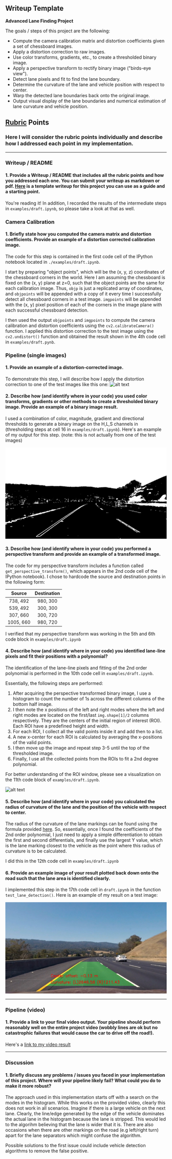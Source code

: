 ## Writeup Template



**Advanced Lane Finding Project**

The goals / steps of this project are the following:

* Compute the camera calibration matrix and distortion coefficients given a set of chessboard images.
* Apply a distortion correction to raw images.
* Use color transforms, gradients, etc., to create a thresholded binary image.
* Apply a perspective transform to rectify binary image ("birds-eye view").
* Detect lane pixels and fit to find the lane boundary.
* Determine the curvature of the lane and vehicle position with respect to center.
* Warp the detected lane boundaries back onto the original image.
* Output visual display of the lane boundaries and numerical estimation of lane curvature and vehicle position.

[//]: # (Image References)

[image1]: ./examples/undistort_output.png "Undistorted"
[image2]: ./test_images/test1.jpg "Road Transformed"
[image3]: ./examples/binary_combo_example.jpg "Binary Example"
[image4]: ./examples/warped_straight_lines.jpg "Warp Example"
[image5]: ./examples/color_fit_lines.jpg "Fit Visual"
[output]: ./output_images/output_img.png "Output"
[thres]:  ./output_images/thres.png
[video1]: ./project_video.mp4 "Video"

## [Rubric](https://review.udacity.com/#!/rubrics/571/view) Points

### Here I will consider the rubric points individually and describe how I addressed each point in my implementation.  

---

### Writeup / README

#### 1. Provide a Writeup / README that includes all the rubric points and how you addressed each one.  You can submit your writeup as markdown or pdf.  [Here](https://github.com/udacity/CarND-Advanced-Lane-Lines/blob/master/writeup_template.md) is a template writeup for this project you can use as a guide and a starting point.  

You're reading it! In addition, I recorded the results of the intermediate steps in `examples/draft.ipynb`, so please take a look at that as well.

### Camera Calibration

#### 1. Briefly state how you computed the camera matrix and distortion coefficients. Provide an example of a distortion corrected calibration image.

The code for this step is contained in the first code cell of the IPython notebook located in `./examples/draft.ipynb`.  

I start by preparing "object points", which will be the (x, y, z) coordinates of the chessboard corners in the world. Here I am assuming the chessboard is fixed on the (x, y) plane at z=0, such that the object points are the same for each calibration image.  Thus, `objp` is just a replicated array of coordinates, and `objpoints` will be appended with a copy of it every time I successfully detect all chessboard corners in a test image.  `imgpoints` will be appended with the (x, y) pixel position of each of the corners in the image plane with each successful chessboard detection.  

I then used the output `objpoints` and `imgpoints` to compute the camera calibration and distortion coefficients using the `cv2.calibrateCamera()` function.  I applied this distortion correction to the test image using the `cv2.undistort()` function and obtained the result shown in the 4th code cell in `examples/draft.pynb`.

### Pipeline (single images)

#### 1. Provide an example of a distortion-corrected image.

To demonstrate this step, I will describe how I apply the distortion correction to one of the test images like this one:
![alt text][image2]

#### 2. Describe how (and identify where in your code) you used color transforms, gradients or other methods to create a thresholded binary image.  Provide an example of a binary image result.

I used a combination of color, magnitude, gradient and directional thresholds to generate a binary image on the H,L,S channels in  (thresholding steps at cell 16 in `examples/draft.ipynb`).  Here's an example of my output for this step.  (note: this is not actually from one of the test images)

![alt text][thres]

#### 3. Describe how (and identify where in your code) you performed a perspective transform and provide an example of a transformed image.

The code for my perspective transform includes a function called `get_perspective_transform()`, which appears in the 2nd code cell of the IPython notebook). I chose to hardcode the source and destination points in the following form:


| Source        | Destination   | 
|:-------------:|:-------------:| 
| 738, 492      | 980, 300        | 
| 539, 492      | 300, 300      |
| 307, 660     | 300, 720      |
| 1005, 660      | 980, 720        |

I verified that my perspective transform was working in the 5th and 6th code block in `examples/draft.ipynb`

#### 4. Describe how (and identify where in your code) you identified lane-line pixels and fit their positions with a polynomial?

The identification of the lane-line pixels and fitting of the 2nd order polynomial is performed in the 10th code cell in `examples/draft.ipynb`.

Essentially, the following steps are performed:

1. After acquiring the perspective transformed binary image, I use a histogram to count the number of 1s across the different columns of the bottom half image.
2. I then note the x positions of the left and right modes where the left and right modes are located on the first/last `img.shape[1]/2` columns respectively. They are the centers of the initial region of interest (ROI). Each ROI have a predefined height and width. 
3. For each ROI, I collect all the valid points inside it and add then to a list.
4. A new x-center for each ROI is calculated by averaging the x-positions of the valid points.
5. I then move up the image and repeat step 3-5 until the top of the thresholded image.
6. Finally, I use all the collected points from the ROIs to fit a 2nd degree polynomial.

For better understanding of the ROI window, please see a visualization on the 11th code block of `examples/draft.ipynb`.   

![alt text][image5]

#### 5. Describe how (and identify where in your code) you calculated the radius of curvature of the lane and the position of the vehicle with respect to center.

The radius of the curvature of the lane markings can be found using the formula provided [here](http://www.intmath.com/applications-differentiation/8-radius-curvature.php). So, essentially, once I found the coefficients of the 2nd order polynomial, I just need to apply a simple differentiation to obtain the first and second differentials, and finally use the largest Y value, which is the lane marking closest to the vehicle as the point where this radius of curvature is to be calculated.
 
I did this in the 12th code cell in `examples/draft.ipynb`

#### 6. Provide an example image of your result plotted back down onto the road such that the lane area is identified clearly.

I implemented this step in the 17th code cell in `draft.ipynb` in the function `test_lane_detection()`.  Here 	is an example of my result on a test image:

![alt text][output]

---

### Pipeline (video)

#### 1. Provide a link to your final video output.  Your pipeline should perform reasonably well on the entire project video (wobbly lines are ok but no catastrophic failures that would cause the car to drive off the road!).

Here's a [link to my video result](https://drive.google.com/open?id=0Bxtv1dvjqwk7MzFsZy1QMmFVbTA)

---

### Discussion

#### 1. Briefly discuss any problems / issues you faced in your implementation of this project.  Where will your pipeline likely fail?  What could you do to make it more robust?

The approach used in this implementation starts off with a search on the modes in the histogram. While this works on the provided video, clearly this does not work in all scenarios. Imagine if there is a large vehicle on the next lane. Clearly, the line/edge generated by the edge of the vehicle dominates the actual lane in the histogram because the lane is stripped. This would led to the algorihm believing that the lane is wider that it is. There are also occasions when there are other markings on the road (e.g left/right turn) apart for the lane separators which might confuse the algorithm.

Possible solutions to the first issue could include vehicle detection algorithms to remove the false positive.